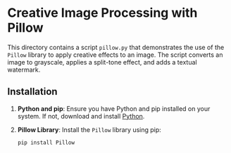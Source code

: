 # Creative Image Processing with Pillow

This directory contains a script `pillow.py` that demonstrates the use of the `Pillow` library to apply creative effects to an image. The script converts an image to grayscale, applies a split-tone effect, and adds a textual watermark.

## Installation

1. **Python and pip**: Ensure you have Python and pip installed on your system. If not, download and install [Python](https://www.python.org/downloads/).

2. **Pillow Library**: Install the `Pillow` library using pip:
   ```bash
   pip install Pillow
   
